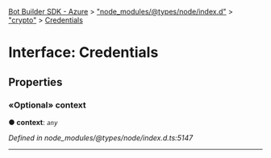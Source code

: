 [Bot Builder SDK - Azure](../README.md) > ["node_modules/@types/node/index.d"](../modules/_node_modules__types_node_index_d_.md) > ["crypto"](../modules/_node_modules__types_node_index_d_._crypto_.md) > [Credentials](../interfaces/_node_modules__types_node_index_d_._crypto_.credentials.md)



# Interface: Credentials


## Properties
<a id="context"></a>

### «Optional» context

**●  context**:  *`any`* 

*Defined in node_modules/@types/node/index.d.ts:5147*





___


